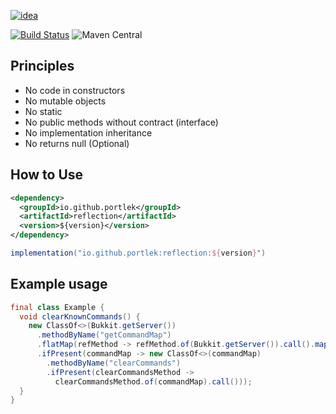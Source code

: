 [![idea](https://www.elegantobjects.org/intellij-idea.svg)](https://www.jetbrains.com/idea/)

[![Build Status](https://travis-ci.com/portlek/reflection.svg?branch=master)](https://travis-ci.com/portlek/reflection)
![Maven Central](https://img.shields.io/maven-central/v/io.github.portlek/reflection?label=version)
## Principles
- No code in constructors
- No mutable objects
- No static
- No public methods without contract (interface)
- No implementation inheritance
- No returns null (Optional)
## How to Use
```xml
<dependency>
  <groupId>io.github.portlek</groupId>
  <artifactId>reflection</artifactId>
  <version>${version}</version>
</dependency>
```
```groovy
implementation("io.github.portlek:reflection:${version}")
```
## Example usage
```java
final class Example {
  void clearKnownCommands() {
    new ClassOf<>(Bukkit.getServer())
      .methodByName("getCommandMap")
      .flatMap(refMethod -> refMethod.of(Bukkit.getServer()).call().map(o -> o instanceof CommandMap))
      .ifPresent(commandMap -> new ClassOf<>(commandMap)
        .methodByName("clearCommands")
        .ifPresent(clearCommandsMethod ->
          clearCommandsMethod.of(commandMap).call()));
  }
}
```

